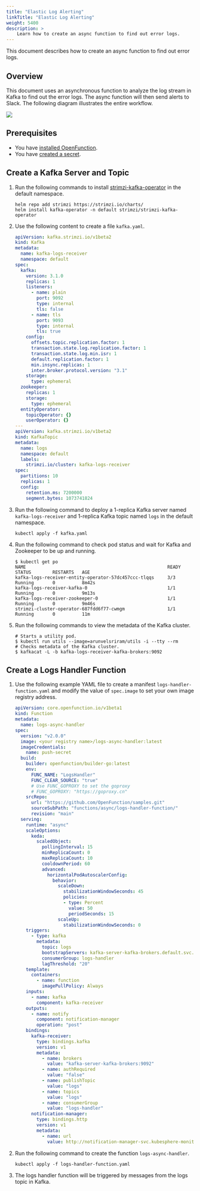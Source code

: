 ```yaml
---
title: "Elastic Log Alerting"
linkTitle: "Elastic Log Alerting"
weight: 5400
description: >	
    Learn how to create an async function to find out error logs.
---
```


This document describes how to create an async function to find out error logs.

## Overview

This document uses an asynchronous function to analyze the log stream in Kafka to find out the error logs. The async function will then send alerts to Slack. The following diagram illustrates the entire workflow.

![](/images/docs/en/best-practices/logs-handler-function/elastic-log-processing.png)

## Prerequisites

- You have [installed OpenFunction](../../getting-started/installation/).
- You have [created a secret](../../getting-started/quickstarts/prerequisites/).

## Create a Kafka Server and Topic

1. Run the following commands to install [strimzi-kafka-operator](https://github.com/strimzi/strimzi-kafka-operator) in the default namespace.

   ```shell
   helm repo add strimzi https://strimzi.io/charts/
   helm install kafka-operator -n default strimzi/strimzi-kafka-operator
   ```

2. Use the following content to create a file `kafka.yaml`.

   ```yaml
   apiVersion: kafka.strimzi.io/v1beta2
   kind: Kafka
   metadata:
     name: kafka-logs-receiver
     namespace: default
   spec:
     kafka:
       version: 3.1.0
       replicas: 1
       listeners:
         - name: plain
           port: 9092
           type: internal
           tls: false
         - name: tls
           port: 9093
           type: internal
           tls: true
       config:
         offsets.topic.replication.factor: 1
         transaction.state.log.replication.factor: 1
         transaction.state.log.min.isr: 1
         default.replication.factor: 1
         min.insync.replicas: 1
         inter.broker.protocol.version: "3.1"
       storage:
         type: ephemeral
     zookeeper:
       replicas: 1
       storage:
         type: ephemeral
     entityOperator:
       topicOperator: {}
       userOperator: {}
   ---
   apiVersion: kafka.strimzi.io/v1beta2
   kind: KafkaTopic
   metadata:
     name: logs
     namespace: default
     labels:
       strimzi.io/cluster: kafka-logs-receiver
   spec:
     partitions: 10
     replicas: 1
     config:
       retention.ms: 7200000
       segment.bytes: 1073741824
   ```

3. Run the following command to deploy a 1-replica Kafka server named `kafka-logs-receiver` and 1-replica Kafka topic named `logs` in the default namespace.

   ```shell
   kubectl apply -f kafka.yaml
   ```

4. Run the following command to check pod status and wait for Kafka and Zookeeper to be up and running.

   ```shell
   $ kubectl get po
   NAME                                                     READY   STATUS        RESTARTS   AGE
   kafka-logs-receiver-entity-operator-57dc457ccc-tlqqs     3/3     Running       0          8m42s
   kafka-logs-receiver-kafka-0                              1/1     Running       0          9m13s
   kafka-logs-receiver-zookeeper-0                          1/1     Running       0          9m46s
   strimzi-cluster-operator-687fdd6f77-cwmgm                1/1     Running       0          11m
   ```

5. Run the following commands to view the metadata of the Kafka cluster.

   ```shell
   # Starts a utility pod.
   $ kubectl run utils --image=arunvelsriram/utils -i --tty --rm
   # Checks metadata of the Kafka cluster.
   $ kafkacat -L -b kafka-logs-receiver-kafka-brokers:9092
   ```

## Create a Logs Handler Function

1. Use the following example YAML file to create a manifest `logs-handler-function.yaml` and modify the value of `spec.image` to set your own image registry address.

   ```yaml
   apiVersion: core.openfunction.io/v1beta1
   kind: Function
   metadata:
     name: logs-async-handler
   spec:
     version: "v2.0.0"
     image: <your registry name>/logs-async-handler:latest
     imageCredentials:
       name: push-secret
     build:
       builder: openfunction/builder-go:latest
       env:
         FUNC_NAME: "LogsHandler"
         FUNC_CLEAR_SOURCE: "true"
         # Use FUNC_GOPROXY to set the goproxy
         # FUNC_GOPROXY: "https://goproxy.cn"
       srcRepo:
         url: "https://github.com/OpenFunction/samples.git"
         sourceSubPath: "functions/async/logs-handler-function/"
         revision: "main"
     serving:
       runtime: "async"
       scaleOptions:
         keda:
           scaledObject:
             pollingInterval: 15
             minReplicaCount: 0
             maxReplicaCount: 10
             cooldownPeriod: 60
             advanced:
               horizontalPodAutoscalerConfig:
                 behavior:
                   scaleDown:
                     stabilizationWindowSeconds: 45
                     policies:
                     - type: Percent
                       value: 50
                       periodSeconds: 15
                   scaleUp:
                     stabilizationWindowSeconds: 0
       triggers:
         - type: kafka
           metadata:
             topic: logs
             bootstrapServers: kafka-server-kafka-brokers.default.svc.cluster.local:9092
             consumerGroup: logs-handler
             lagThreshold: "20"
       template:
         containers:
           - name: function
             imagePullPolicy: Always
       inputs:
         - name: kafka
           component: kafka-receiver
       outputs:
         - name: notify
           component: notification-manager
           operation: "post"
       bindings:
         kafka-receiver:
           type: bindings.kafka
           version: v1
           metadata:
             - name: brokers
               value: "kafka-server-kafka-brokers:9092"
             - name: authRequired
               value: "false"
             - name: publishTopic
               value: "logs"
             - name: topics
               value: "logs"
             - name: consumerGroup
               value: "logs-handler"
         notification-manager:
           type: bindings.http
           version: v1
           metadata:
             - name: url
               value: http://notification-manager-svc.kubesphere-monitoring-system.svc.cluster.local:19093/api/v2/alerts
   ```

2. Run the following command to create the function `logs-async-handler`.

   ```shell
   kubectl apply -f logs-handler-function.yaml
   ```

3. The logs handler function will be triggered by messages from the logs topic in Kafka.
